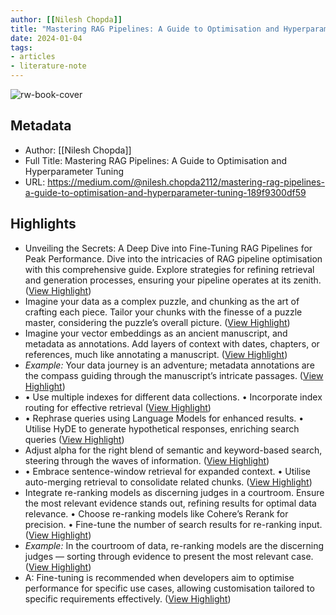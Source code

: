 ```yaml
---
author: [[Nilesh Chopda]]
title: "Mastering RAG Pipelines: A Guide to Optimisation and Hyperparameter Tuning"
date: 2024-01-04
tags: 
- articles
- literature-note
---
```

![rw-book-cover](https://miro.medium.com/v2/resize:fit:1200/1*6BKsDCBNodR5s4O-6hJ-Bg.png)

## Metadata
- Author: [[Nilesh Chopda]]
- Full Title: Mastering RAG Pipelines: A Guide to Optimisation and Hyperparameter Tuning
- URL: https://medium.com/@nilesh.chopda2112/mastering-rag-pipelines-a-guide-to-optimisation-and-hyperparameter-tuning-189f9300df59

## Highlights
- Unveiling the Secrets: A Deep Dive into Fine-Tuning RAG Pipelines for Peak Performance. Dive into the intricacies of RAG pipeline optimisation with this comprehensive guide. Explore strategies for refining retrieval and generation processes, ensuring your pipeline operates at its zenith. ([View Highlight](https://read.readwise.io/read/01hjkyn3jf3f1q67mhygznqf20))
- Imagine your data as a complex puzzle, and chunking as the art of crafting each piece. Tailor your chunks with the finesse of a puzzle master, considering the puzzle’s overall picture. ([View Highlight](https://read.readwise.io/read/01hjkynvxcs4xnmj06trtzhbrc))
- Imagine your vector embeddings as an ancient manuscript, and metadata as annotations. Add layers of context with dates, chapters, or references, much like annotating a manuscript. ([View Highlight](https://read.readwise.io/read/01hjkyq17tzkm60mmrvp0qf7by))
- *Example:* Your data journey is an adventure; metadata annotations are the compass guiding through the manuscript’s intricate passages. ([View Highlight](https://read.readwise.io/read/01hjkyq9rs8ate8mr7tfjzpv6j))
- • Use multiple indexes for different data collections.
  • Incorporate index routing for effective retrieval ([View Highlight](https://read.readwise.io/read/01hjkyqqzyxjk70e1tceg56pg2))
- • Rephrase queries using Language Models for enhanced results.
  • Utilise HyDE to generate hypothetical responses, enriching search queries ([View Highlight](https://read.readwise.io/read/01hjkyrhdeey4pz5e5cpn95dwz))
- Adjust alpha for the right blend of semantic and keyword-based search, steering through the waves of information. ([View Highlight](https://read.readwise.io/read/01hjkysg5b77g27qx40d4368je))
- • Embrace sentence-window retrieval for expanded context.
  • Utilise auto-merging retrieval to consolidate related chunks. ([View Highlight](https://read.readwise.io/read/01hjkysrm546mw0jpsp1e5dpkb))
- Integrate re-ranking models as discerning judges in a courtroom. Ensure the most relevant evidence stands out, refining results for optimal data relevance.
  • Choose re-ranking models like Cohere’s Rerank for precision.
  • Fine-tune the number of search results for re-ranking input. ([View Highlight](https://read.readwise.io/read/01hjkyt2vj7q5jwqrgj9hhjhqb))
- *Example:* In the courtroom of data, re-ranking models are the discerning judges — sorting through evidence to present the most relevant case. ([View Highlight](https://read.readwise.io/read/01hjkyt73zdj0fm9thj13h4z65))
- A: Fine-tuning is recommended when developers aim to optimise performance for specific use cases, allowing customisation tailored to specific requirements effectively. ([View Highlight](https://read.readwise.io/read/01hjkyya8pq3s6pjd21nmvfxzm))
